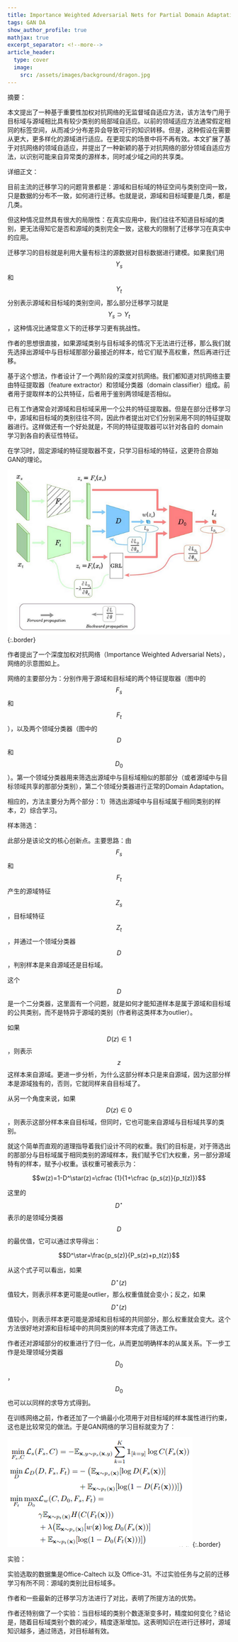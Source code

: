 ```yaml
---
title: Importance Weighted Adversarial Nets for Partial Domain Adaptation
tags: GAN DA
show_author_profile: true
mathjax: true
excerpt_separator: <!--more-->
article_header:
  type: cover
  image:
    src: /assets/images/background/dragon.jpg
---
```


摘要：

本文提出了一种基于重要性加权对抗网络的无监督域自适应方法，该方法专门用于目标域与源域相比具有较少类别的局部域自适应。以前的领域适应方法通常假定相同的标签空间，从而减少分布差异会导致可行的知识转移。但是，这种假设在需要从更大，更多样化的源域进行适应。在更现实的场景中将不再有效。本文扩展了基于对抗网络的领域自适应，并提出了一种新颖的基于对抗网络的部分领域自适应方法，以识别可能来自异常类的源样本，同时减少域之间的共享类。

<!--more-->

详细正文：                                           

目前主流的迁移学习的问题背景都是：源域和目标域的特征空间与类别空间一致，只是数据的分布不一致，如何进行迁移。也就是说，源域和目标域要是几类，都是几类。

但这种情况显然具有很大的局限性：在真实应用中，我们往往不知道目标域的类别，更无法得知它是否和源域的类别完全一致，这极大的限制了迁移学习在真实中的应用。

迁移学习的目标就是利用大量有标注的源数据对目标数据进行建模。如果我们用$$Y_s$$和$$Y_t$$分别表示源域和目标域的类别空间，那么部分迁移学习就是$$Y_s \supset Y_t$$，这种情况比通常意义下的迁移学习更有挑战性。

作者的思想很直接，如果源域类别与目标域多的情况下无法进行迁移，那么我们就先选择出源域中与目标域那部分最接近的样本，给它们赋予高权重，然后再进行迁移。

基于这个想法，作者设计了一个两阶段的深度对抗网络。我们都知道对抗网络主要由特征提取器（feature extractor）和领域分类器（domain classifier）组成。前者用于提取样本的公共特征，后者用于鉴别两领域是否相似。

已有工作通常会对源域和目标域采用一个公共的特征提取器。但是在部分迁移学习中，源域和目标域的类别往往不同，因此作者提出对它们分别采用不同的特征提取器进行。这样做还有一个好处就是，不同的特征提取器可以针对各自的 domain 学习到各自的表征性特征。 

在学习时，固定源域的特征提取器不变，只学习目标域的特征，这更符合原始GAN的理论。

![Image](/assets/images/papers/WAN.png){:.border}

作者提出了一个深度加权对抗网络（Importance Weighted Adversarial Nets），网络的示意图如上。

网络的主要部分为：分别作用于源域和目标域的两个特征提取器（图中的$$F_s$$和$$F_t$$），以及两个领域分类器（图中的$$D$$和$$D_0$$）。第一个领域分类器用来筛选出源域中与目标域相似的那部分（或者源域中与目标领域共享的那部分类别），第二个领域分类器进行正常的Domain Adaptation。

相应的，方法主要分为两个部分：1）筛选出源域中与目标域属于相同类别的样本，2）综合学习。

样本筛选：

此部分是该论文的核心创新点。主要思路：由$$F_s$$和$$F_t$$产生的源域特征$$Z_s$$，目标域特征$$Z_t$$，并通过一个领域分类器$$D$$，判别样本是来自源域还是目标域。

这个$$D$$是一个二分类器，这里面有一个问题，就是如何才能知道样本是属于源域和目标域的公共类别，而不是特异于源域的类别（作者称这类样本为outlier）。

如果$$D(z) \in 1$$，则表示$$z$$这样本来自源域。更进一步分析，为什么这部分样本只是来自源域，因为这部分样本是源域独有的，否则，它就同样来自目标域了。

从另一个角度来说，如果$$D(z) \in 0$$，则表示这部分样本来自目标域，但同时，它也可能来自源域与目标域共享的类别。

就这个简单而直观的道理指导着我们设计不同的权重。我们的目标是，对于筛选出的那部分与目标域属于相同类别的源域样本，我们赋予它们大权重，另一部分源域特有的样本，赋予小权重。该权重可被表示为：

$$w(z)=1-D^\star(z)=\cfrac {1}{1+\cfrac {p_s(z)}{p_t(z)}}$$

这里的$$D^\star$$表示的是领域分类器$$D$$的最优值，它可以通过求导得出：

$$D^\star=\frac{p_s(z)}{P_s(z)+p_t(z)}$$

从这个式子可以看出，如果$$D^\star(z)$$值较大，则表示样本更可能是outlier，那么权重值就会变小；反之，如果$$D^\star(z)$$值较小，则表示样本更可能是源域和目标域的共同部分，那么权重就会变大。这个方法很好地对源和目标域中的共同类别的样本完成了筛选工作。

作者还对源域部分的权重进行了归一化，从而更加明确样本的从属关系。下一步工作是处理领域分类器$$D_0$$，$$D_0$$也可以以同样的求导方式得到。

在训练网络之前，作者还加了一个熵最小化项用于对目标域的样本属性进行约束，这也是比较常见的做法。于是GAN网络的学习目标就变为了：

![Image](/assets/images/papers/GAN-AD.png){:.border}

实验：

实验选取的数据集是Office-Caltech 以及 Office-31。不过实验任务与之前的迁移学习有所不同：源域的类别比目标域多。

作者和一些最新的迁移学习方法进行了对比，表明了所提方法的优势。

作者还特别做了一个实验：当目标域的类别个数逐渐变多时，精度如何变化？结论是，随着目标域类别个数的减少，精度逐渐增加。这表明知识在进行迁移时，源域知识越多，通过筛选，对目标越有效。